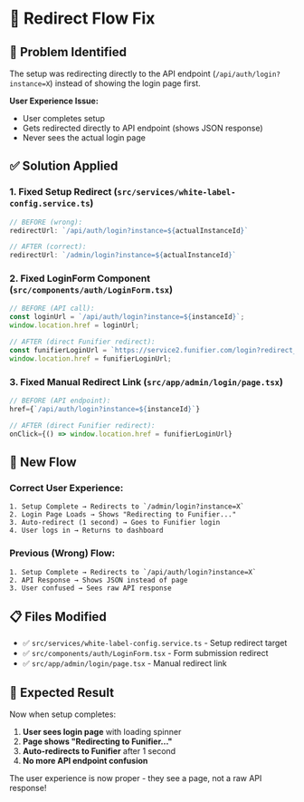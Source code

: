 # 🔧 Redirect Flow Fix

## 🐛 **Problem Identified**
The setup was redirecting directly to the API endpoint (`/api/auth/login?instance=X`) instead of showing the login page first.

**User Experience Issue:**
- User completes setup
- Gets redirected directly to API endpoint (shows JSON response)
- Never sees the actual login page

## ✅ **Solution Applied**

### 1. **Fixed Setup Redirect** (`src/services/white-label-config.service.ts`)
```typescript
// BEFORE (wrong):
redirectUrl: `/api/auth/login?instance=${actualInstanceId}`

// AFTER (correct):
redirectUrl: `/admin/login?instance=${actualInstanceId}`
```

### 2. **Fixed LoginForm Component** (`src/components/auth/LoginForm.tsx`)
```typescript
// BEFORE (API call):
const loginUrl = `/api/auth/login?instance=${instanceId}`;
window.location.href = loginUrl;

// AFTER (direct Funifier redirect):
const funifierLoginUrl = `https://service2.funifier.com/login?redirect_uri=...`;
window.location.href = funifierLoginUrl;
```

### 3. **Fixed Manual Redirect Link** (`src/app/admin/login/page.tsx`)
```typescript
// BEFORE (API endpoint):
href={`/api/auth/login?instance=${instanceId}`}

// AFTER (direct Funifier redirect):
onClick={() => window.location.href = funifierLoginUrl}
```

## 🎯 **New Flow**

### **Correct User Experience:**
```
1. Setup Complete → Redirects to `/admin/login?instance=X`
2. Login Page Loads → Shows "Redirecting to Funifier..." 
3. Auto-redirect (1 second) → Goes to Funifier login
4. User logs in → Returns to dashboard
```

### **Previous (Wrong) Flow:**
```
1. Setup Complete → Redirects to `/api/auth/login?instance=X`
2. API Response → Shows JSON instead of page
3. User confused → Sees raw API response
```

## 📋 **Files Modified**
- ✅ `src/services/white-label-config.service.ts` - Setup redirect target
- ✅ `src/components/auth/LoginForm.tsx` - Form submission redirect
- ✅ `src/app/admin/login/page.tsx` - Manual redirect link

## 🎉 **Expected Result**
Now when setup completes:
1. **User sees login page** with loading spinner
2. **Page shows "Redirecting to Funifier..."**
3. **Auto-redirects to Funifier** after 1 second
4. **No more API endpoint confusion**

The user experience is now proper - they see a page, not a raw API response!